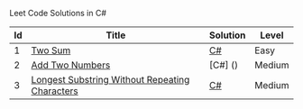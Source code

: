 Leet Code Solutions in C#


| Id  | Title                                                                                                                           | Solution                                                                           | Level  |
| --- | ------------------------------------------------------------------------------------------------------------------------------- | ---------------------------------------------------------------------------------- | ------ |
| 1   | [Two Sum](https://leetcode.com/problems/two-sum/)                                                                               | [C#](https://github.com/anuviswan/LearningPoint/blob/master/LeetCode/1-Two-Sum.cs) | Easy   |
| 2   | [Add Two Numbers](https://leetcode.com/problems/add-two-numbers/)                                                               | [C#] ()                                                                            | Medium |
| 3   | [Longest Substring Without Repeating Characters](https://leetcode.com/problems/longest-substring-without-repeating-characters/) | [C#]()                                                                             | Medium |